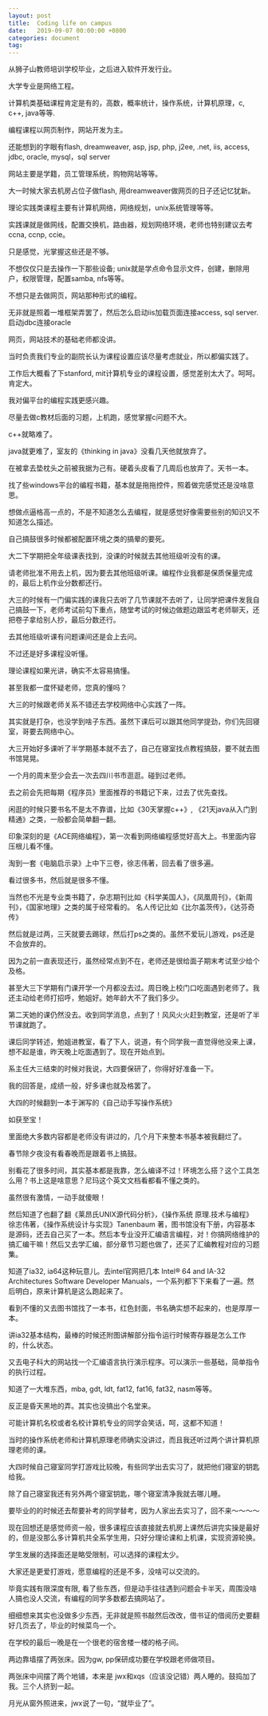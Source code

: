 ```yaml
---
layout: post
title:  Coding life on campus
date:   2019-09-07 00:00:00 +0800
categories: document
tag: 
---
```


 从狮子山教师培训学校毕业，之后进入软件开发行业。

 大学专业是网络工程。

 计算机类基础课程肯定是有的，高数，概率统计，操作系统，计算机原理，c, c++, java等等. 
 

 编程课程以网页制作，网站开发为主。

 还能想到的字眼有flash, dreamweaver, asp, jsp, php, j2ee, .net, iis, access, jdbc, oracle, mysql，sql server

 网站主要是学籍，员工管理系统，购物网站等等。

 大一时候大家去机房占位子做flash, 用dreamweaver做网页的日子还记忆犹新。

 理论实践类课程主要有计算机网络，网络规划，unix系统管理等等。

 实践课就是做网线，配置交换机，路由器，规划网络环境，老师也特别建议去考ccna, ccnp, ccie。

 只是感觉，光掌握这些还是不够。

 不想仅仅只是去操作一下那些设备; unix就是学点命令显示文件，创建，删除用户，权限管理，配置samba, nfs等等。

 不想只是去做网页，网站那种形式的编程。

 无非就是照着一堆框架弄罢了，然后怎么启动iis加载页面连接access, sql server. 启动jdbc连接oracle

 网页，网站技术的基础老师都没讲。


 当时负责我们专业的副院长认为课程设置应该尽量考虑就业，所以都偏实践了。

 工作后大概看了下stanford, mit计算机专业的课程设置，感觉差别太大了。呵呵。肯定大。


 我对偏平台的编程实践更感兴趣。

 尽量去做c教材后面的习题，上机跑，感觉掌握c问题不大。

 c++就略难了。

 java就更难了，室友的《thinking in java》没看几天他就放弃了。

 在被拿去垫枕头之前被我据为己有。硬着头皮看了几周后也放弃了。天书一本。

 找了些windows平台的编程书籍，基本就是拖拖控件，照着做完感觉还是没啥意思。

 想做点逼格高一点的，不是不知道怎么去编程，就是感觉好像需要些别的知识又不知道怎么描述。

 自己搞鼓很多时候都被配置环境之类的搞晕的要死。

大二下学期把全年级课表找到，没课的时候就去其他班级听没有的课。

请老师批准不用去上机，因为要去其他班级听课。编程作业我都是保质保量完成的，最后上机作业分数都还行。

大三的时候有一门偏实践的课我只去听了几节课就不去听了，让同学把课件发我自己搞鼓一下，老师考试前勾下重点，随堂考试的时候边做题边跟监考老师聊天，还把卷子拿给别人抄，最后分数还行。

去其他班级听课有问题课间还是会上去问。

不过还是好多课程没听懂。

理论课程如果光讲，确实不太容易搞懂。

甚至我都一度怀疑老师，您真的懂吗？

大三的时候跟老师关系不错还去学校网络中心实践了一阵。

其实就是打杂，也没学到啥子东西。虽然下课后可以跟其他同学提劲，你们先回寝室，哥要去网络中心。

大三开始好多课听了半学期基本就不去了，自己在寝室找点教程搞鼓，要不就去图书馆晃晃。


一个月的周末至少会去一次去四川书市逛逛。碰到过老师。

去之前会先把每期《程序员》里面推荐的书籍记下来，过去了优先查找。

闲逛的时候只要书名不是太不靠谱，比如《30天掌握c++》, 《21天java从入门到精通》之类，一般都会简单翻一翻。

印象深刻的是《ACE网络编程》，第一次看到网络编程感觉好高大上。书里面内容压根儿看不懂。

淘到一套《电脑启示录》上中下三卷，徐志伟著，回去看了很多遍。

看过很多书，然后就是很多不懂。

当然也不光是专业类书籍了，杂志期刊比如《科学美国人》，《凤凰周刊》，《新周刊》，《国家地理》之类的属于经常看的。
名人传记比如《比尔盖茨传》，《达芬奇传》

然后就是过两，三天就要去踢球，然后打ps之类的。虽然不爱玩儿游戏，ps还是不会放弃的。

因为之前一直表现还行，虽然经常点到不在，老师还是很给面子期末考试至少给个及格。

甚至大三下学期有门课开学一个月都没去过。周日晚上校门口吃面遇到老师了。我还主动给老师打招呼，勉姐好。她年龄大不了我们多少。

第二天她的课仍然没去。收到同学消息，点到了！风风火火赶到教室，还是听了半节课就跑了。

课后同学转述，勉姐进教室，看了下人，说道，有个同学我一直觉得他没来上课，想不起是谁，昨天晚上吃面遇到了。现在开始点到。

系主任大三结束的时候对我说，大四要保研了，你得好好准备一下。

我的回答是，成绩一般，好多课也就及格罢了。

大四的时候翻到一本于渊写的《自己动手写操作系统》

如获至宝！

里面绝大多数内容都是老师没有讲过的，几个月下来整本书基本被我翻烂了。

春节除夕夜没有看春晚而是跟着书上搞鼓。

别看花了很多时间，其实基本都是我靠，怎么编译不过！环境怎么搭？这个工具怎么用？书上这是啥意思？尼玛这个英文文档看都看不懂之类的。

虽然很有激情，一动手就傻眼！

然后知道了也翻了翻《莱昂氏UNIX源代码分析》，《操作系统 原理.技术与编程》徐志伟著，《操作系统设计与实现》Tanenbaum 著，图书馆没有下册，内容基本是源码，还去自己买了一本。然后本专业没开汇编语言编程，对！你搞网络维护的搞汇编干嘛！然后又去学汇编，部分章节习题也做了，还买了汇编教程对应的习题集。

知道了ia32, ia64这种玩意儿。去intel官网把几本 Intel® 64 and IA-32 Architectures Software Developer Manuals，一个系列都下下来看了一遍。然后明白，原来计算机是这么跑起来了。

看到不懂的又去图书馆找了一本书，红色封面，书名确实想不起来的，也是厚厚一本。

讲ia32基本结构，最棒的时候还附图讲解部分指令运行时候寄存器是怎么工作的，什么状态。

又去电子科大的网站找一个汇编语言执行演示程序。可以演示一些基础，简单指令的执行过程。

知道了一大堆东西，mba, gdt, ldt, fat12, fat16, fat32, nasm等等。

反正是昏天黑地的弄。其实也没搞出个名堂来。

可能计算机名校或者名校计算机专业的同学会笑话，呵，这都不知道！

当时的操作系统老师和计算机原理老师确实没讲过，而且我还听过两个讲计算机原理老师的课。

大四时候自己寝室同学打游戏比较晚，有些同学出去实习了，就把他们寝室的钥匙给我。

除了自己寝室我还有另外两个寝室钥匙，哪个寝室清净我就去哪儿睡。

要毕业的的时候还去帮要补考的同学替考，因为人家出去实习了，回不来～～～～

现在回想还是感觉师资一般，很多课程应该直接就去机房上课然后讲完实操是最好的，但是没那么多计算机共全系学生用，只好分理论课和上机课，实现资源轮换。

学生发展的选择面还是略受限制，可以选择的课程太少。

大家还是更爱打游戏，愿意编程的还是不多，没啥可以交流的。

毕竟实践有限深度有限, 看了些东西，但是动手往往遇到问题会卡半天，周围没啥人搞也没人交流，有编程的同学多数都去搞网站了。

细细想来其实也没做多少东西，无非就是照书敲然后改改，借书证的借阅历史要翻好几页去了，毕业的时候菜鸟一个。

在学校的最后一晚是在一个很老的宿舍楼一楼的格子间。

两边靠墙摆了两张床。因为gw, pp保研成功要在学校跟老师做项目。

两张床中间摆了两个地铺，本来是 jwx和xqs（应该没记错）两人睡的。鼓捣加了我。三个人挤到一起。

月光从窗外照进来，jwx说了一句，“就毕业了”。
